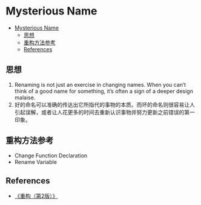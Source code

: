 # Mysterious Name


<!-- TOC -->

- [Mysterious Name](#mysterious-name)
    - [思想](#思想)
    - [重构方法参考](#重构方法参考)
    - [References](#references)

<!-- /TOC -->


## 思想
1. Renaming is not just an exercise in changing names. When you can’t think of a good name for something, it’s often a sign of a deeper design malaise. 
2. 好的命名可以准确的传达出它所指代的事物的本质。而坏的命名则很容易让人引起误解，或者让人花更多的时间去重新认识事物并努力更新之前错误的第一印象。


## 重构方法参考
* Change Function Declaration
* Rename Variable


## References
* [《重构（第2版）》](https://book.douban.com/subject/33400354/)
